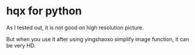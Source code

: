 # hqx for python

As I tested out, it is not good on high resolution picture.

But when you use it after using yingshaoxo simplify image function, it can be very HD.
